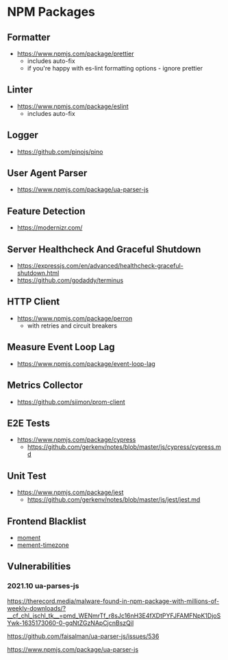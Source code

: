 # NPM Packages

## Formatter
- https://www.npmjs.com/package/prettier
  - includes auto-fix
  - if you're happy with es-lint formatting options - ignore prettier

## Linter
- https://www.npmjs.com/package/eslint
  - includes auto-fix

## Logger
- https://github.com/pinojs/pino

## User Agent Parser
- https://www.npmjs.com/package/ua-parser-js

## Feature Detection
- https://modernizr.com/

## Server Healthcheck And Graceful Shutdown
- https://expressjs.com/en/advanced/healthcheck-graceful-shutdown.html
- https://github.com/godaddy/terminus

## HTTP Client
- https://www.npmjs.com/package/perron
  - with retries and circuit breakers

## Measure Event Loop Lag
- https://www.npmjs.com/package/event-loop-lag

## Metrics Collector
- https://github.com/siimon/prom-client

## E2E Tests
- https://www.npmjs.com/package/cypress
  - https://github.com/gerkenv/notes/blob/master/js/cypress/cypress.md

## Unit Test
- https://www.npmjs.com/package/jest
  - https://github.com/gerkenv/notes/blob/master/js/jest/jest.md

## Frontend Blacklist
- [moment](https://bundlephobia.com/package/moment)
- [mement-timezone](https://bundlephobia.com/package/moment-timezone)

## Vulnerabilities

### 2021.10 ua-parses-js
https://therecord.media/malware-found-in-npm-package-with-millions-of-weekly-downloads/?__cf_chl_jschl_tk__=pmd_WENmrTf_r8sJc16nH3E4fXDtPYFJFAMFNpK1DjoSYwk-1635173060-0-gqNtZGzNApCjcnBszQil

https://github.com/faisalman/ua-parser-js/issues/536

https://www.npmjs.com/package/ua-parser-js
